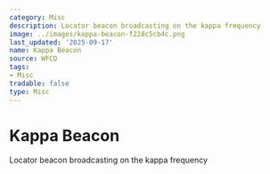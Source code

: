 ```yaml
---
category: Misc
description: Locator beacon broadcasting on the kappa frequency
image: ../images/kappa-beacon-f228c5cb4c.png
last_updated: '2025-09-17'
name: Kappa Beacon
source: WFCD
tags:
- Misc
tradable: false
type: Misc
---
```


# Kappa Beacon

Locator beacon broadcasting on the kappa frequency

